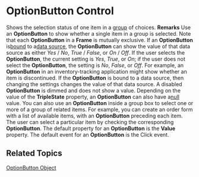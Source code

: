 
# OptionButton Control



Shows the selection status of one item in a [group](7ce2c60f-29fb-96e2-2516-73c99a6e7cff.md) of choices.
 **Remarks**
Use an  **OptionButton** to show whether a single item in a group is selected. Note that each **OptionButton** in a **Frame** is mutually exclusive.
If an  **OptionButton** is[bound](7ce2c60f-29fb-96e2-2516-73c99a6e7cff.md) to a[data source](7ce2c60f-29fb-96e2-2516-73c99a6e7cff.md), the  **OptionButton** can show the value of that data source as either _Yes_ / _No_, _True_ / _False_, or _On_ / _Off_. If the user selects the **OptionButton**, the current setting is _Yes_, _True_, or _On_; if the user does not select the **OptionButton**, the setting is _No_, _False_, or _Off_. For example, an **OptionButton** in an inventory-tracking application might show whether an item is discontinued. If the **OptionButton** is bound to a data source, then changing the settings changes the value of that data source. A disabled **OptionButton** is dimmed and does not show a value.
Depending on the value of the  **TripleState** property, an **OptionButton** can also have a[null](b8bdf64f-5920-1ae9-16d0-b26d09524a30.md) value.
You can also use an  **OptionButton** inside a group box to select one or more of a group of related items. For example, you can create an order form with a list of available items, with an **OptionButton** preceding each item. The user can select a particular item by checking the corresponding **OptionButton**.
The default property for an  **OptionButton** is the **Value** property.
The default event for an  **OptionButton** is the Click event.

## Related Topics

[ OptionButton Object](http://msdn.microsoft.com/library/5cff61be-6357-4db4-b381-b168626d5f28%28Office.15%29.aspx)

